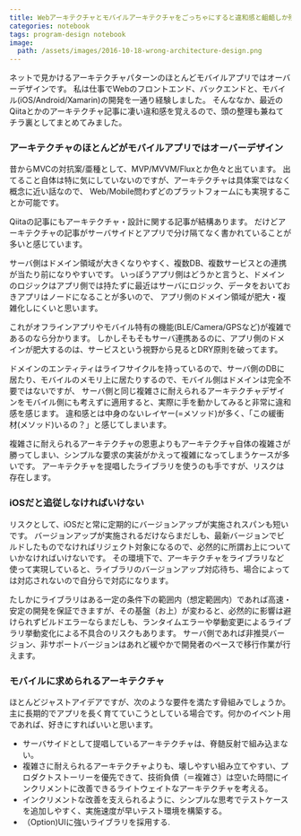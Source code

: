 ```yaml
---
title: Webアーキテクチャとモバイルアーキテクチャをごっちゃにすると違和感と齟齬しか残らない
categories: notebook
tags: program-design notebook
image:
  path: /assets/images/2016-10-18-wrong-architecture-design.png
---
```

ネットで見かけるアーキテクチャパターンのほとんどモバイルアプリではオーバーデザインです。
私は仕事でWebのフロントエンド、バックエンドと、モバイル(iOS/Android/Xamarin)の開発を一通り経験しました。
そんななか、最近のQiitaとかのアーキテクチャ記事に凄い違和感を覚えるので、頭の整理も兼ねてチラ裏としてまとめてみました。

### アーキテクチャのほとんどがモバイルアプリではオーバーデザイン
昔からMVCの対抗案/亜種として、MVP/MVVM/Fluxとか色々と出ています。
出てること自体は特に気にしていないのですが、アーキテクチャは具体案ではなく概念に近い話なので、
Web/Mobile問わずどのプラットフォームにも実現することか可能です。

Qiitaの記事にもアーキテクチャ・設計に関する記事が結構あります。
だけどアーキテクチャの記事がサーバサイドとアプリで分け隔てなく書かれていることが多いと感じています。

サーバ側はドメイン領域が大きくなりやすく、複数DB、複数サービスとの連携が当たり前になりやすいです。
いっぽうアプリ側はどうかと言うと、ドメインのロジックはアプリ側では持たずに最近はサーバにロジック、データをおいておきアプリはノードになることが多いので、
アプリ側のドメイン領域が肥大・複雑化しにくいと思います。

これがオフラインアプリやモバイル特有の機能(BLE/Camera/GPSなど)が複雑であるのなら分かります。
しかしそもそもサーバ連携あるのに、アプリ側のドメインが肥大するのは、サービスという視野から見るとDRY原則を破ってます。

ドメインのエンティティはライフサイクルを持っているので、サーバ側のDBに居たり、モバイルのメモリ上に居たりするので、モバイル側はドメインは完全不要ではないですが、
サーバ側と同じ複雑さに耐えられるアーキテクチャデザインをモバイル側にも考えずに適用すると、実際に手を動かしてみると非常に違和感を感じます。
違和感とは中身のないレイヤー(=メソッド)が多く、「この緩衝材(メソッド)いるの？」と感じてしまいます。

複雑さに耐えられるアーキテクチャの恩恵よりもアーキテクチャ自体の複雑さが勝ってしまい、シンプルな要求の実装がかえって複雑になってしまうケースが多いです。
アーキテクチャを提唱したライブラリを使うのも手ですが、リスクは存在します。

### iOSだと追従しなければいけない
リスクとして、iOSだと常に定期的にバージョンアップが実施されスパンも短いです。
バージョンアップが実施されるだけならまだしも、最新バージョンでビルドしたものでなければリジェクト対象になるので、必然的に所謂お上についていかなければいけないです。
その環境下で、アーキテクチャをライブラリなど使って実現していると、ライブラリのバージョンアップ対応待ち、場合によっては対応されないので自分らで対応になります。

たしかにライブラリはある一定の条件下の範囲内（想定範囲内）であれば高速・安定の開発を保証できますが、その基盤（お上）が変わると、必然的に影響は避けられずビルドエラーならまだしも、ランタイムエラーや挙動変更によるライブラリ挙動変化による不具合のリスクもあります。
サーバ側であれば非推奨バージョン、非サポートバージョンはあれど緩やかで開発者のペースで移行作業が行えます。


### モバイルに求められるアーキテクチャ

ほとんどジャストアイデアですが、次のような要件を満たす骨組みでしょうか。
主に長期的でアプリを長く育てていこうとしている場合です。何かのイベント用であれば、好きにすればいいと思います。


* サーバサイドとして提唱しているアーキテクチャは、脊髄反射で組み込まない。
* 複雑さに耐えられるアーキテクチャよりも、壊しやすい組み立てやすい、プロダクトストーリーを優先できて、技術負債（＝複雑さ）は空いた時間にインクリメントに改善できるライトウェイトなアーキテクチャを考える。
* インクリメントな改善を支えられるように、シンプルな思考でテストケースを追加しやすく、実施速度が早いテスト環境を構築する。
* （Option)UIに強いライブラリを採用する.
